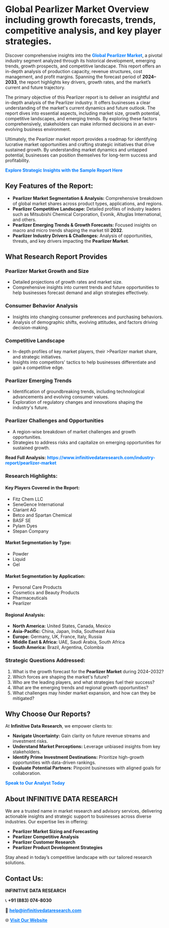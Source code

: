 <h1>Global Pearlizer Market Overview including growth forecasts, trends, competitive analysis, and key player strategies.</h1>
<p>
Discover comprehensive insights into the 
<a href="https://www.infinitivedataresearch.com/industry-report/pearlizer-market" rel="dofollow" style="color: #007BFF; text-decoration: none;"><strong>Global Pearlizer Market</strong></a>, a pivotal industry segment analyzed through its historical development, emerging trends, growth prospects, and competitive landscape. This report offers an in-depth analysis of production capacity, revenue structures, cost management, and profit margins. Spanning the forecast period of <strong>2024–2033</strong>, the report highlights key drivers, growth rates, and the market’s current and future trajectory.
</p>
<p>
The primary objective of this Pearlizer report is to deliver an insightful and in-depth analysis of the Pearlizer industry. It offers businesses a clear understanding of the market's current dynamics and future outlook. The report dives into essential aspects, including market size, growth potential, competitive landscapes, and emerging trends. By exploring these factors comprehensively, stakeholders can make informed decisions in an ever-evolving business environment.
</p>
<p>
Ultimately, the Pearlizer market report provides a roadmap for identifying lucrative market opportunities and crafting strategic initiatives that drive sustained growth. By understanding market dynamics and untapped potential, businesses can position themselves for long-term success and profitability.
</p>
<p>
<a href="https://www.infinitivedataresearch.com/request-sample/reportId=112785" style="color: #007BFF; text-decoration: none;"><strong>Explore Strategic Insights with the Sample Report Here</strong></a>
</p>

<h2>Key Features of the Report:</h2>
<ul>
<li><strong>Pearlizer Market Segmentation & Analysis:</strong> Comprehensive breakdown of global market shares across product types, applications, and regions.</li>
<li><strong>Pearlizer Competitive Landscape:</strong> Detailed profiles of industry leaders such as Mitsubishi Chemical Corporation, Evonik, Altuglas International, and others.</li>
<li><strong>Pearlizer Emerging Trends & Growth Forecasts:</strong> Focused insights on macro and micro trends shaping the market till <strong>2032</strong>.</li>
<li><strong>Pearlizer Industry Drivers & Challenges:</strong> Analysis of opportunities, threats, and key drivers impacting the <strong>Pearlizer Market</strong>.</li>
</ul>

<h2>What Research Report Provides</h2>
<h3>Pearlizer Market Growth and Size</h3>
<ul>
<li>Detailed projections of growth rates and market size.</li>
<li>Comprehensive insights into current trends and future opportunities to help businesses forecast demand and align strategies effectively.</li>
</ul>

<h3>Consumer Behavior Analysis</h3>
<ul>
<li>Insights into changing consumer preferences and purchasing behaviors.</li>
<li>Analysis of demographic shifts, evolving attitudes, and factors driving decision-making.</li>
</ul>

<h3>Competitive Landscape</h3>
<ul>
<li>In-depth profiles of key market players, their >Pearlizer market share, and strategic initiatives.</li>
<li>Insights into competitors' tactics to help businesses differentiate and gain a competitive edge.</li>
</ul>

<h3>Pearlizer Emerging Trends</h3>
<ul>
<li>Identification of groundbreaking trends, including technological advancements and evolving consumer values.</li>
<li>Exploration of regulatory changes and innovations shaping the industry's future.</li>
</ul>

<h3>Pearlizer Challenges and Opportunities</h3>
<ul>
<li>A region-wise breakdown of market challenges and growth opportunities.</li>
<li>Strategies to address risks and capitalize on emerging opportunities for sustained growth.</li>
</ul>
<p><strong>Read Full Analysis:</strong> <a href="https://www.infinitivedataresearch.com/industry-report/pearlizer-market" rel="dofollow" style="color: #007BFF; text-decoration: none;"><strong>https://www.infinitivedataresearch.com/industry-report/pearlizer-market</strong></a></p>
<h3>Research Highlights:</h3>
<h4>Key Players Covered in the Report:</h4>
<ul><li>Fitz Chem LLC</li><li>SeneGence International</li><li>Clariant AG</li><li>Betco and Spartan Chemical</li><li>BASF SE</li><li>Pylam Dyes</li><li>Stepan Company</li></ul>
<h4>Market Segmentation by Type:</h4>
<ul><li>Powder</li><li>Liquid</li><li>Gel</li></ul>
<h4>Market Segmentation by Application:</h4>
<ul><li>Personal Care Products</li><li>Cosmetics and Beauty Products</li><li>Pharmaceuticals</li><li>Pearlizer</li></ul>

<h4>Regional Analysis:</h4>
<ul>
<li><strong>North America:</strong> United States, Canada, Mexico</li>
<li><strong>Asia-Pacific:</strong> China, Japan, India, Southeast Asia</li>
<li><strong>Europe:</strong> Germany, UK, France, Italy, Russia</li>
<li><strong>Middle East & Africa:</strong> UAE, Saudi Arabia, South Africa</li>
<li><strong>South America:</strong> Brazil, Argentina, Colombia</li>
</ul>

<h3>Strategic Questions Addressed:</h3>
<ol>
<li>What is the growth forecast for the <strong>Pearlizer Market</strong> during 2024–2032?</li>
<li>Which forces are shaping the market's future?</li>
<li>Who are the leading players, and what strategies fuel their success?</li>
<li>What are the emerging trends and regional growth opportunities?</li>
<li>What challenges may hinder market expansion, and how can they be mitigated?</li>
</ol>

<h2>Why Choose Our Reports?</h2>
<p>At <strong>Infinitive Data Research</strong>, we empower clients to:</p>
<ul>
<li><strong>Navigate Uncertainty:</strong> Gain clarity on future revenue streams and investment risks.</li>
<li><strong>Understand Market Perceptions:</strong> Leverage unbiased insights from key stakeholders.</li>
<li><strong>Identify Prime Investment Destinations:</strong> Prioritize high-growth opportunities with data-driven rankings.</li>
<li><strong>Evaluate Potential Partners:</strong> Pinpoint businesses with aligned goals for collaboration.</li>
</ul>
<p><a href="https://www.infinitivedataresearch.com/industry-report/pearlizer-market" rel="dofollow" style="color: #007BFF; text-decoration: none;"><strong>Speak to Our Analyst Today</strong></a></p>

<h2>About INFINITIVE DATA RESEARCH</h2>
<p>We are a trusted name in market research and advisory services, delivering actionable insights and strategic support to businesses across diverse industries. Our expertise lies in offering:</p>
<ul>
<li><strong>Pearlizer Market Sizing and Forecasting</strong></li>
<li><strong>Pearlizer Competitive Analysis</strong></li>
<li><strong>Pearlizer Customer Research</strong></li>
<li><strong>Pearlizer Product Development Strategies</strong></li>
</ul>
<p>Stay ahead in today’s competitive landscape with our tailored research solutions.</p>

<h2>Contact Us:</h2>
<p><strong>INFINITIVE DATA RESEARCH</strong></p>
<p>📞 <strong>+91 (883) 074-8030</strong></p>
<p>📧 <strong><a href="mailto:help@infinitivedataresearch.com" style="color: #007BFF;">help@infinitivedataresearch.com</a></strong></p>
<p>🌐 <strong><a href="https://www.infinitivedataresearch.com" rel="dofollow" style="color: #007BFF;">Visit Our Website</a></strong></p>